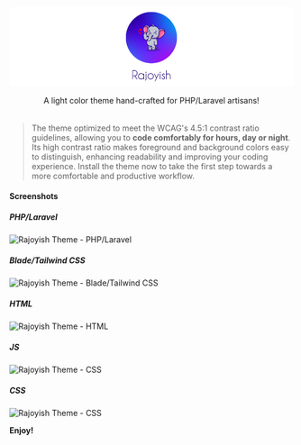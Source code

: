 ![Rajoyish-VSCode-Theme-Cover](images/Rajoyish-Theme-cover.png)

<div align="center" style="margin-bottom: 2rem;">
A light color theme hand-crafted for PHP/Laravel artisans!
</div>

> The theme optimized to meet the WCAG's 4.5:1 contrast ratio guidelines, allowing you to **code comfortably for hours, day or night**. Its high contrast ratio makes foreground and background colors easy to distinguish, enhancing readability and improving your coding experience. Install the theme now to take the first step towards a more comfortable and productive workflow.

#### Screenshots

##### PHP/Laravel

![Rajoyish Theme - PHP/Laravel](https://i.ibb.co/fSmZCyF/rajoyish-vscode-theme-v4-LARAVEL-PHP.png)

##### Blade/Tailwind CSS

![Rajoyish Theme - Blade/Tailwind CSS](https://i.ibb.co/SPkwKz7/rajoyish-vscode-theme-v4-BLADE.png)

##### HTML

![Rajoyish Theme - HTML](https://i.ibb.co/P9Z83WV/rajoyish-vscode-theme-v4-HTML.png)

##### JS

![Rajoyish Theme - CSS](https://i.ibb.co/cgRhPVT/rajoyish-vscode-theme-v4-JS.png)

##### CSS

![Rajoyish Theme - CSS](https://i.ibb.co/V2dJ5Mk/rajoyish-vscode-theme-v4-CSS.png)

**Enjoy!**
